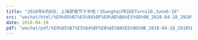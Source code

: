 ```yaml
---
title: "2018年6月8日，上海骄傲节十岁啦！ShanghaiPRIDETurns10,June8-18"
src: "wechat/html/%E9%85%B7%E5%84%BF%E8%AE%BA%E5%9D%9B_2018-04-18_2018%E5%B9%B46%E6%9C%888%E6%97%A5%EF%BC%8C%E4%B8%8A%E6%B5%B7%E9%AA%84%E5%82%B2%E8%8A%82%E5%8D%81%E5%B2%81%E5%95%A6%EF%BC%81ShanghaiPRIDETurns10%2CJune8-18.html"
date: 2018-04-18
pdf: "wechat/pdf/%E9%85%B7%E5%84%BF%E8%AE%BA%E5%9D%9B_2018-04-18_2018%E5%B9%B46%E6%9C%888%E6%97%A5%EF%BC%8C%E4%B8%8A%E6%B5%B7%E9%AA%84%E5%82%B2%E8%8A%82%E5%8D%81%E5%B2%81%E5%95%A6%EF%BC%81ShanghaiPRIDETurns10%2CJune8-18.pdf"
---
```

